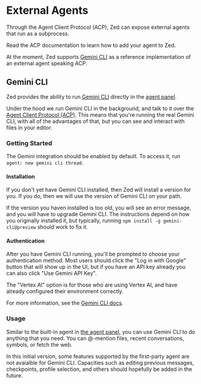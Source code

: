 # External Agents

Through the Agent Client Protocol (ACP), Zed can expose external agents that run as a subprocess.

Read the ACP documentation to learn how to add your agent to Zed.

At the moment, Zed supports [Gemini CLI](https://github.com/google-gemini/gemini-cli) as a reference implementation of an external agent speaking ACP.

## Gemini CLI

Zed provides the ability to run [Gemini CLI](https://github.com/google-gemini/gemini-cli) directly in the [agent panel](./agent-panel.md).

Under the hood we run Gemini CLI in the background, and talk to it over the [Agent Client Protocol (ACP)](https://agentclientprotocol.com).
This means that you're running the real Gemini CLI, with all of the advantages of that, but you can see and interact with files in your editor.

### Getting Started

The Gemini integration should be enabled by default.
To access it, run `agent: new gemini cli thread`.

#### Installation

If you don't yet have Gemini CLI installed, then Zed will install a version for you.
If you do, then we will use the version of Gemini CLI on your path.

If the version you haven installed is too old, you will see an error message, and you will have to upgrade Gemini CLI.
The instructions depend on how you originally installed it, but typically, running `npm install -g gemini-cli@preview` should work to fix it.

#### Authentication

After you have Gemini CLI running, you'll be prompted to choose your authentication method.
Most users should click the "Log in with Google" button that will show up in the UI, but if you have an API key already you can also click "Use Gemini API Key".

The "Vertex AI" option is for those who are using Vertex AI, and have already configured their environment correctly.

For more information, see the [Gemini CLI docs](https://github.com/google-gemini/gemini-cli/blob/main/docs/index.md).

### Usage

Similar to the built-in agent in [the agent panel](./agent-panel.md), you can use Gemini CLI to do anything that you need.
You can @-mention files, recent conversations, symbols, or fetch the web.

In this initial version, some features supported by the first-party agent are not avaialble for Gemini CLI.
Capacities such as editing previous messages, checkpoints, profile selection, and others should hopefully be added in the future.

